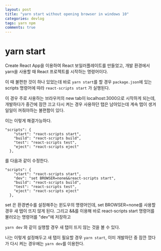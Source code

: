 ```yaml
---
layout: post
title: "yarn start without opening browser in windows 10"
categories: devlog
tags: yarn npm
comments: true
---
```


# yarn start

Create React App을 이용하여 React 보일러플레이트를 만들었고, 개발 환경에서 yarn을 사용할 때  React 프로젝트를 시작하는 명령어이다.

이 때 불편한 것이 하나 있었는데 바로 `yarn start`를 할 경우 `package.json`에 있는 scripts 명령어에 따라 `react-scripts start` 가 실행된다.

이 경우 주로 사용하는 브라우저의 new tab이 localhost:3000으로 시작하게 되는데, 개발하다가 중간에 잠깐 끄고 다시 켜는 경우 사용하던 탭은 남아있는데 계속 탭이 생겨 일일이 꺼줘야하는 불편함이 있다.

이는 이렇게 해결가능하다.

```
"scripts": {
    "start": "react-scripts start",
    "build": "react-scripts build",
    "test": "react-scripts test",
    "eject": "react-scripts eject"
  },
```

를 다음과 같이 수정한다.

```
"scripts": {
    "start": "react-scripts start",
    "dev": "set BROWSER=none&&react-scripts start",
    "build": "react-scripts build",
    "test": "react-scripts test",
    "eject": "react-scripts eject"
  },
```

set 은 환경변수를 설정해주는 윈도우의 명령어인데, set BROWSER=none를 사용할 경우 새 탭이 뜨지 않게 된다. 그리고 &&를 이용해 바로 react-scripts start 명령어를 불러오는 명령어를 "dev"에 저장하고



`yarn dev` 와 같이 실행할 경우 새 탭이 뜨지 않는 것을 볼 수 있다.



나는 이렇게 설정해두고 새 탭이 필요할 경우 `yarn start`, 이미 개발하던 중 잠깐 껐다가 다시 켜는 경우에는 `yarn dev`를 이용한다.
